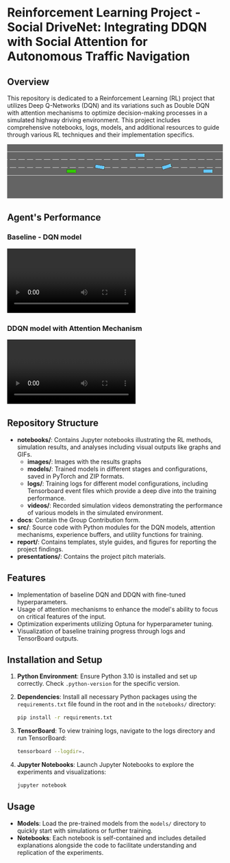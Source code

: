 # Reinforcement Learning Project - Social DriveNet: Integrating DDQN with Social Attention for Autonomous Traffic Navigation

## Overview

This repository is dedicated to a Reinforcement Learning (RL) project that utilizes Deep Q-Networks (DQN) and its variations such as Double DQN with attention mechanisms to optimize decision-making processes in a simulated highway driving environment. This project includes comprehensive notebooks, logs, models, and additional resources to guide through various RL techniques and their implementation specifics.

<img src="notebooks/highway_simulation.gif" />

## Agent's Performance

### Baseline - DQN model

<video controls>
  <source src="./notebooks/videos/highway_fine_tuned_baseline_performance.mp4" type="video/mp4">
</video>

### DDQN model with Attention Mechanism

<video controls>
  <source src="./notebooks/videos/highway_ddqn_attention_best_episodes.mp4" type="video/mp4">
</video>

## Repository Structure

- **notebooks/**: Contains Jupyter notebooks illustrating the RL methods, simulation results, and analyses including visual outputs like graphs and GIFs.
   - **images/**: Images with the results graphs
   - **models/**: Trained models in different stages and configurations, saved in PyTorch and ZIP formats.
   - **logs/**: Training logs for different model configurations, including Tensorboard event files which provide a deep dive into the training performance.
   - **videos/**: Recorded simulation videos demonstrating the performance of various models in the simulated environment.
- **docs**: Contain the Group Contribution form.
- **src/**: Source code with Python modules for the DQN models, attention mechanisms, experience buffers, and utility functions for training.
- **report/**: Contains templates, style guides, and figures for reporting the project findings.
- **presentations/**: Contains the project pitch materials.

## Features

- Implementation of baseline DQN and DDQN with fine-tuned hyperparameters.
- Usage of attention mechanisms to enhance the model's ability to focus on critical features of the input.
- Optimization experiments utilizing Optuna for hyperparameter tuning.
- Visualization of baseline training progress through logs and TensorBoard outputs. 

## Installation and Setup

1. **Python Environment**: Ensure Python 3.10 is installed and set up correctly. Check `.python-version` for the specific version.

2. **Dependencies**: Install all necessary Python packages using the `requirements.txt` file found in the root and in the `notebooks/` directory:
   ```bash
   pip install -r requirements.txt
   ```

3. **TensorBoard**: To view training logs, navigate to the logs directory and run TensorBoard:
   ```bash
   tensorboard --logdir=.
   ```

4. **Jupyter Notebooks**: Launch Jupyter Notebooks to explore the experiments and visualizations:
   ```bash
   jupyter notebook
   ```

## Usage

- **Models**: Load the pre-trained models from the `models/` directory to quickly start with simulations or further training.
- **Notebooks**: Each notebook is self-contained and includes detailed explanations alongside the code to facilitate understanding and replication of the experiments.